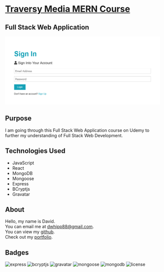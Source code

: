 # [Traversy Media MERN Course](https://www.udemy.com/course/mern-stack-front-to-back/)

## Full Stack Web Application

![app-image](./client/src/img/app-screenshot.png)

## Purpose

I am going through this Full Stack Web Application course on Udemy to further my understanding of Full Stack Web Development.

## Technologies Used

- JavaScript
- React
- MongoDB
- Mongoose
- Express
- BCryptjs
- Gravatar

## About

Hello, my name is David. \
You can email me at dwhipp88@gmail.com. \
You can view my [github](https://github.com/D-Whipp). \
Check out my [portfolio](http://mighty-brook-32674.herokuapp.com/).

## Badges

![express](https://img.shields.io/badge/express-4.18.2-blue?style=plastic&logo=express)
![bcryptjs](https://img.shields.io/badge/bcryptjs-2.4.3-blue?style=plastic&logo=github)
![gravatar](https://img.shields.io/badge/gravatar-1.8.2-blue?style=plastic&logo=gravatar)
![mongoose](https://img.shields.io/badge/mongoose-6.7.2-blue?style=plastic&logo=mongodb)
![mongodb](https://img.shields.io/badge/mongo-DB-blue?style=plastic&logo=mongodb)
![license](https://img.shields.io/badge/license-MIT-blue?style=plastic&logo=github)
